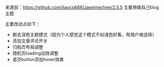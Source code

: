 来源自：https://github.com/liaocp666/Jasmine/tree/2.5.5
主要用做自己blog主题

主要改动点如下：
* 删去深色主题模式（因为个人感觉这个模式不如浅色好看，帮用户做选择）
* 添加文章评论开关
* 归档页布局调整
* 随机页loading动效调整
* 首页button添加hover效果